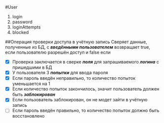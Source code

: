 #User
1. login
1. password
1. loginAttempts
1. blocked

##Операция проверки доступа в учётную запись
Сверяет данные, полученные из БД, с __*введёнными пользователем*__
возвращает true, если пользователю разрешён доступ и false если

- [x] Проверка заключается в сверке __*поля*__ для запрашиваемого __*логина*__ с пришедшими в БД
- [x] У пользователя 3 __*попытки*__ для ввода пароля
- [x] Если пароль введён неправильно, то количество попыток уменьшается на 1
- [x] Если количество попыток закончилось, значит пользователь должен быть __*заблокирован*__
- [x] Если пользователь заблокирован, он не модет зайти в учётную запись
- [ ] Если пароль введён правильно, то количество попыток должно быть восстановлено 